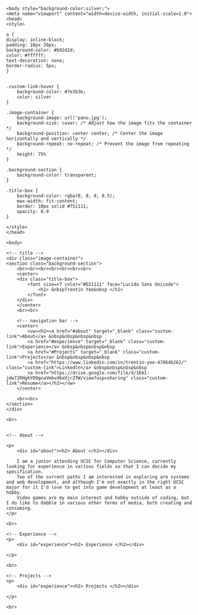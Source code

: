 <html>

    <body style="background-color:silver;">
    <meta name="viewport" content="width=device-width, initial-scale=1.0">
    <head>
    <style>

    a {
    display: inline-block; 
    padding: 10px 20px;
    background-color: #b92d2d;
    color: #ffffff;
    text-decoration: none; 
    border-radius: 5px; 
    }

   
    .custom-link:hover {
        background-color: #7e3b3b;
        color: silver
    }

    .image-container {
        background-image: url('pano.jpg');
        background-size: cover; /* Adjust how the image fits the container */
        background-position: center center; /* Center the image horizontally and vertically */
        background-repeat: no-repeat; /* Prevent the image from repeating */
        height: 75%
    }

    .background-section {
        background-color: transparent;
    }

    .title-box {
        background-color: rgba(0, 0, 0, 0.5);
        max-width: fit-content;
        border: 10px solid #751111;
        opacity: 0.9
    }

    </style>
    </head>

    <body>

    <!-- title -->
    <div class="image-container">
    <section class="background-section">
        <br><br><br><br><br><br><br>
        <center>
        <div class="title-box">
            <font size=+7 color="#D21111" face="Lucida Sans Unicode">
                <h1> &nbspTrentin Yee&nbsp </h1>
            </font>
        </div>
        </center>
        <br><br>

        <!-- navigation bar -->
        <center>
            <vw><h2><a href="#about" target="_blank" class="custom-link">About</a> &nbsp&nbsp&nbsp&nbsp
            <a href="#experience" target="_blank" class="custom-link">Experience</a> &nbsp&nbsp&nbsp&nbsp
            <a href="#Projects" target="_blank" class="custom-link">Projects</a> &nbsp&nbsp&nbsp&nbsp
            <a href="https://www.linkedin.com/in/trentin-yee-47864b262/" class="custom-link">Linkedln</a> &nbsp&nbsp&nbsp&nbsp
            <a href="https://drive.google.com/file/d/1EmI-jdw72RHghYO9gnaVmbvd6aVjrZfW/view?usp=sharing" class="custom-link">Resume</a></h2></vw>
        </center>

        <br><br>
    </section>
    </div>
    
    <br>


    <!-- About -->

    <p>
        <div id="about"><h2> About </h2></div>

        I am a junior attending UCSC for Computer Science, currently looking for experience in various fields so that I can decide my specification.
        Two of the current paths I am interested in exploring are systems and web devolopment, and although I'm not exactly in the right UCSC major for it I'd love to get into game development at least as a hobby.
        Video games are my main interest and hobby outside of coding, but I do like to dabble in various other forms of media, both creating and consuming.
    </p>

    <br>

    <!-- Experience -->
    <p>
        <div id="experience"><h2> Experience </h2></div>

    </p>

    <br>

    <!-- Projects -->
    <p>
        <div id="experience"><h2> Projects </h2></div>

    </p>

    <br>

    

</body>

<!-- To do List -->
<!-- 
    actual content
    scales with website size
    buttons
    links
    css prettying
-->
</html>
